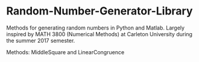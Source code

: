 # Random-Number-Generator-Library

Methods for generating random numbers in Python and Matlab. Largely inspired by MATH 3800 (Numerical Methods) at Carleton University during the summer 2017 semester.

Methods: MiddleSquare and LinearCongruence
